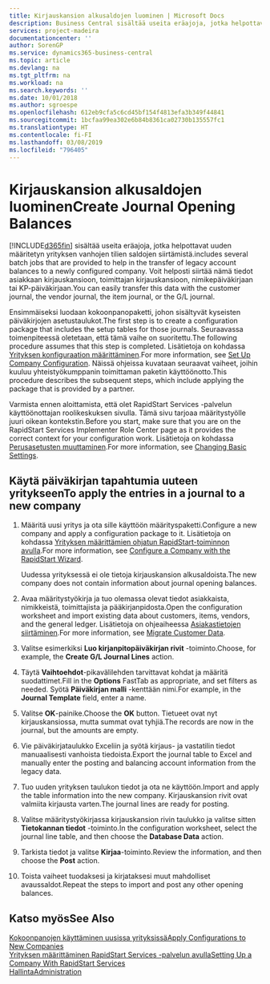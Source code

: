 ```yaml
---
title: Kirjauskansion alkusaldojen luominen | Microsoft Docs
description: Business Central sisältää useita eräajoja, jotka helpottavat uuden määritetyn yrityksen vanhojen tilien saldojen siirtämistä. Voit helposti siirtää nämä tiedot ja kirjauskansion kirjaukset.
services: project-madeira
documentationcenter: ''
author: SorenGP
ms.service: dynamics365-business-central
ms.topic: article
ms.devlang: na
ms.tgt_pltfrm: na
ms.workload: na
ms.search.keywords: ''
ms.date: 10/01/2018
ms.author: sgroespe
ms.openlocfilehash: 612eb9cfa5c6cd45bf154f4813efa3b349f44841
ms.sourcegitcommit: 1bcfaa99ea302e6b84b8361ca02730b135557fc1
ms.translationtype: HT
ms.contentlocale: fi-FI
ms.lasthandoff: 03/08/2019
ms.locfileid: "796405"
---
```

# <a name="create-journal-opening-balances"></a><span data-ttu-id="3f2d0-104">Kirjauskansion alkusaldojen luominen</span><span class="sxs-lookup"><span data-stu-id="3f2d0-104">Create Journal Opening Balances</span></span>
[!INCLUDE[d365fin](includes/d365fin_md.md)] <span data-ttu-id="3f2d0-105">sisältää useita eräajoja, jotka helpottavat uuden määritetyn yrityksen vanhojen tilien saldojen siirtämistä.</span><span class="sxs-lookup"><span data-stu-id="3f2d0-105">includes several batch jobs that are provided to help in the transfer of legacy account balances to a newly configured company.</span></span> <span data-ttu-id="3f2d0-106">Voit helposti siirtää nämä tiedot asiakkaan kirjauskansioon, toimittajan kirjauskansioon, nimikepäiväkirjaan tai KP-päiväkirjaan.</span><span class="sxs-lookup"><span data-stu-id="3f2d0-106">You can easily transfer this data with the customer journal, the vendor journal, the item journal, or the G/L journal.</span></span>

<span data-ttu-id="3f2d0-107">Ensimmäiseksi luodaan kokoonpanopaketti, johon sisältyvät kyseisten päiväkirjojen asetustaulukot.</span><span class="sxs-lookup"><span data-stu-id="3f2d0-107">The first step is to create a configuration package that includes the setup tables for those journals.</span></span> <span data-ttu-id="3f2d0-108">Seuraavassa toimenpiteessä oletetaan, että tämä vaihe on suoritettu.</span><span class="sxs-lookup"><span data-stu-id="3f2d0-108">The following procedure assumes that this step is completed.</span></span> <span data-ttu-id="3f2d0-109">Lisätietoja on kohdassa [Yrityksen konfiguraation määrittäminen](admin-set-up-company-configuration.md).</span><span class="sxs-lookup"><span data-stu-id="3f2d0-109">For more information, see [Set Up Company Configuration](admin-set-up-company-configuration.md).</span></span> <span data-ttu-id="3f2d0-110">Näissä ohjeissa kuvataan seuraavat vaiheet, joihin kuuluu yhteistyökumppanin toimittaman paketin käyttöönotto.</span><span class="sxs-lookup"><span data-stu-id="3f2d0-110">This procedure describes the subsequent steps, which include applying the package that is provided by a partner.</span></span>  

<span data-ttu-id="3f2d0-111">Varmista ennen aloittamista, että olet RapidStart Services -palvelun käyttöönottajan roolikeskuksen sivulla. Tämä sivu tarjoaa määritystyölle juuri oikean kontekstin.</span><span class="sxs-lookup"><span data-stu-id="3f2d0-111">Before you start, make sure that you are on the RapidStart Services Implementer Role Center page as it provides the correct context for your configuration work.</span></span> <span data-ttu-id="3f2d0-112">Lisätietoja on kohdassa [Perusasetusten muuttaminen](ui-change-basic-settings.md).</span><span class="sxs-lookup"><span data-stu-id="3f2d0-112">For more information, see [Changing Basic Settings](ui-change-basic-settings.md).</span></span>

## <a name="to-apply-the-entries-in-a-journal-to-a-new-company"></a><span data-ttu-id="3f2d0-113">Käytä päiväkirjan tapahtumia uuteen yritykseen</span><span class="sxs-lookup"><span data-stu-id="3f2d0-113">To apply the entries in a journal to a new company</span></span>  
1. <span data-ttu-id="3f2d0-114">Määritä uusi yritys ja ota sille käyttöön määrityspaketti.</span><span class="sxs-lookup"><span data-stu-id="3f2d0-114">Configure a new company and apply a configuration package to it.</span></span> <span data-ttu-id="3f2d0-115">Lisätietoja on kohdassa [Yrityksen määrittämien ohjatun RapidStart-toiminnon avulla](admin-how-to-configure-a-company-with-the-rapidstart-wizard.md).</span><span class="sxs-lookup"><span data-stu-id="3f2d0-115">For more information, see [Configure a Company with the RapidStart Wizard](admin-how-to-configure-a-company-with-the-rapidstart-wizard.md).</span></span>  

    <span data-ttu-id="3f2d0-116">Uudessa yrityksessä ei ole tietoja kirjauskansion alkusaldoista.</span><span class="sxs-lookup"><span data-stu-id="3f2d0-116">The new company does not contain information about journal opening balances.</span></span>  

2. <span data-ttu-id="3f2d0-117">Avaa määritystyökirja ja tuo olemassa olevat tiedot asiakkaista, nimikkeistä, toimittajista ja pääkirjanpidosta.</span><span class="sxs-lookup"><span data-stu-id="3f2d0-117">Open the configuration worksheet and import existing data about customers, items, vendors, and the general ledger.</span></span> <span data-ttu-id="3f2d0-118">Lisätietoja on ohjeaiheessa [Asiakastietojen siirtäminen](admin-migrate-customer-data.md).</span><span class="sxs-lookup"><span data-stu-id="3f2d0-118">For more information, see [Migrate Customer Data](admin-migrate-customer-data.md).</span></span>  
3. <span data-ttu-id="3f2d0-119">Valitse esimerkiksi **Luo kirjanpitopäiväkirjan rivit** -toiminto.</span><span class="sxs-lookup"><span data-stu-id="3f2d0-119">Choose, for example, the **Create G/L Journal Lines** action.</span></span>  
4. <span data-ttu-id="3f2d0-120">Täytä **Vaihtoehdot**-pikavälilehden tarvittavat kohdat ja määritä suodattimet.</span><span class="sxs-lookup"><span data-stu-id="3f2d0-120">Fill in the **Options** FastTab as appropriate, and set filters as needed.</span></span> <span data-ttu-id="3f2d0-121">Syötä **Päiväkirjan malli** -kenttään nimi.</span><span class="sxs-lookup"><span data-stu-id="3f2d0-121">For example, in the **Journal Template** field, enter a name.</span></span>  
5. <span data-ttu-id="3f2d0-122">Valitse **OK**-painike.</span><span class="sxs-lookup"><span data-stu-id="3f2d0-122">Choose the **OK** button.</span></span> <span data-ttu-id="3f2d0-123">Tietueet ovat nyt kirjauskansiossa, mutta summat ovat tyhjiä.</span><span class="sxs-lookup"><span data-stu-id="3f2d0-123">The records are now in the journal, but the amounts are empty.</span></span>  
6. <span data-ttu-id="3f2d0-124">Vie päiväkirjataulukko Exceliin ja syötä kirjaus- ja vastatilin tiedot manuaalisesti vanhoista tiedoista.</span><span class="sxs-lookup"><span data-stu-id="3f2d0-124">Export the journal table to Excel and manually enter the posting and balancing account information from the legacy data.</span></span>
7. <span data-ttu-id="3f2d0-125">Tuo uuden yrityksen taulukon tiedot ja ota ne käyttöön.</span><span class="sxs-lookup"><span data-stu-id="3f2d0-125">Import and apply the table information into the new company.</span></span> <span data-ttu-id="3f2d0-126">Kirjauskansion rivit ovat valmiita kirjausta varten.</span><span class="sxs-lookup"><span data-stu-id="3f2d0-126">The journal lines are ready for posting.</span></span>  
8. <span data-ttu-id="3f2d0-127">Valitse määritystyökirjassa kirjauskansion rivin taulukko ja valitse sitten **Tietokannan tiedot** -toiminto.</span><span class="sxs-lookup"><span data-stu-id="3f2d0-127">In the configuration worksheet, select the journal line table, and then choose the **Database Data** action.</span></span>  
9. <span data-ttu-id="3f2d0-128">Tarkista tiedot ja valitse **Kirjaa**-toiminto.</span><span class="sxs-lookup"><span data-stu-id="3f2d0-128">Review the information, and then choose the **Post** action.</span></span>  
10. <span data-ttu-id="3f2d0-129">Toista vaiheet tuodaksesi ja kirjataksesi muut mahdolliset avaussaldot.</span><span class="sxs-lookup"><span data-stu-id="3f2d0-129">Repeat the steps to import and post any other opening balances.</span></span>  

## <a name="see-also"></a><span data-ttu-id="3f2d0-130">Katso myös</span><span class="sxs-lookup"><span data-stu-id="3f2d0-130">See Also</span></span>  
[<span data-ttu-id="3f2d0-131">Kokoonpanojen käyttäminen uusissa yrityksissä</span><span class="sxs-lookup"><span data-stu-id="3f2d0-131">Apply Configurations to New Companies</span></span>](admin-apply-configuration-to-new-companies.md)  
[<span data-ttu-id="3f2d0-132">Yrityksen määrittäminen RapidStart Services -palvelun avulla</span><span class="sxs-lookup"><span data-stu-id="3f2d0-132">Setting Up a Company With RapidStart Services</span></span>](admin-set-up-a-company-with-rapidstart.md)  
[<span data-ttu-id="3f2d0-133">Hallinta</span><span class="sxs-lookup"><span data-stu-id="3f2d0-133">Administration</span></span>](admin-setup-and-administration.md)
